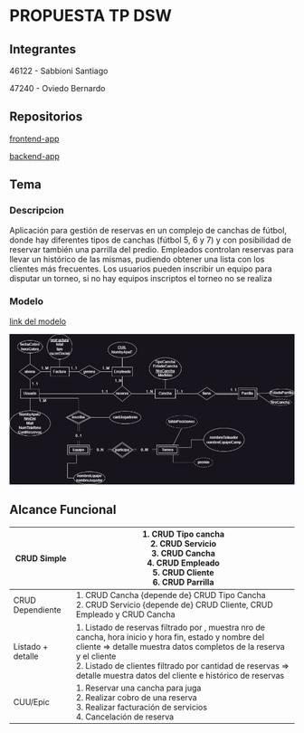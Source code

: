 # PROPUESTA TP DSW

## Integrantes

46122 - Sabbioni Santiago

47240 - Oviedo Bernardo

## Repositorios

[frontend-app](https://github.com/bernioviedo/frontend-app.git)

[backend-app](https://github.com/bernioviedo/backend-app.git)

## Tema

### **Descripcion**

Aplicación para gestión de reservas en un complejo de canchas de fútbol, donde hay diferentes tipos de canchas (fútbol 5, 6 y 7) y con posibilidad de reservar también una parrilla del predio. Empleados controlan reservas para llevar un histórico de las mismas, pudiendo obtener una lista con los clientes más frecuentes. Los usuarios pueden inscribir un equipo para disputar un torneo, si no hay equipos inscriptos el torneo no se realiza

### **Modelo**

[link del modelo](https://github.com/santisabb/propuesta-tp-dsw/blob/main/f5TPDSW.jpg)

<img src="https://github.com/santisabb/propuesta-tp-dsw/blob/main/f5TPDSW.jpg">

## Alcance Funcional

| CRUD Simple       | 1. CRUD Tipo cancha<br/> 2. CRUD Servicio<br/> 3. CRUD Cancha <br/> 4. CRUD Empleado <br/> 5. CRUD Cliente <br/> 6. CRUD Parrilla                                                                                                                                                                          |
|-------------------|------------------------------------------------------------------------------------------------------------------------------------------------------------------------------------------------------------------------------------------------------------------------------------------------------------|
| CRUD Dependiente  | 1. CRUD Cancha {depende de} CRUD Tipo Cancha <br/> 2. CRUD Servicio {depende de} CRUD Cliente, CRUD Empleado y CRUD Cancha                                                                                                                                                                                 |
| Listado + detalle | 1. Listado de reservas filtrado por , muestra nro de cancha, hora inicio y hora fin, estado y nombre del cliente => detalle muestra datos completos de la reserva y el cliente <br/> 2. Listado de clientes filtrado por cantidad de reservas => detalle muestra datos del cliente e histórico de reservas |
| CUU/Epic          | 1. Reservar una cancha para juga <br/> 2. Realizar cobro de una reserva <br/> 3. Realizar facturación de servicios <br/> 4. Cancelación de reserva                                                                                                                                                                               |





